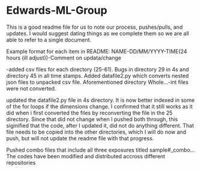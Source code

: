# Edwards-ML-Group
This is a good readme file for us to note our process, pushes/pulls, and updates. I would suggest dating things as we complete them so we are all able to refer to a single document.

Example format for each item in README: NAME-DD/MM/YYYY-TIME(24 hours (ill adjust))-Comment on updata/change

-added csv files for each directory (25-61). Bugs in directory 29 in 4s and directory 45 in all time stamps. Added datafile2.py which converts nested json files to unpacked csv file. Aforementioned directory Whole...-int files were not converted.

updated the datafile2.py file in 4s directory. It is now better indexed in some of the for loops if the dimensions change. I confirmed that it still works as it did when i first converted the files by reconverting the file in the 25 directory. Since that did not change when I pushed both through, this siginified that the code, after I updated it, did not do anything different. That file needs to be copied into the other directories, which I will do now and push, but will not update the readme file with that progress.

Pushed combo files that include all three exposures titled sample#_combo...
The codes have been modified and distributed accross different repositories
